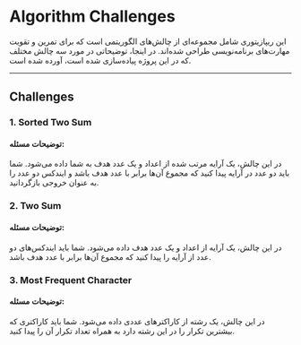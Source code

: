 # **Algorithm Challenges**

این ریپازیتوری شامل مجموعه‌ای از چالش‌های الگوریتمی است که برای تمرین و تقویت مهارت‌های برنامه‌نویسی طراحی شده‌اند. در اینجا، توضیحاتی در مورد سه چالش مختلف که در این پروژه پیاده‌سازی شده است، آورده شده است.

---

## **Challenges**

### **1. Sorted Two Sum**

#### **توضیحات مسئله:**

در این چالش، یک آرایه مرتب شده از اعداد و یک عدد هدف به شما داده می‌شود. شما باید دو عدد در آرایه پیدا کنید که مجموع آن‌ها برابر با عدد هدف باشد و ایندکس دو عدد را به عنوان خروجی بازگردانید.


### **2. Two Sum**

#### **توضیحات مسئله:**

در این چالش، یک آرایه از اعداد و یک عدد هدف داده می‌شود. شما باید ایندکس‌های دو عدد از آرایه را پیدا کنید که مجموع آن‌ها برابر با عدد هدف باشد.


### **3. Most Frequent Character**

#### **توضیحات مسئله:**

در این چالش، یک رشته از کاراکترهای عددی داده می‌شود. شما باید کاراکتری که بیشترین تکرار را در این رشته دارد به همراه تعداد تکرار آن را پیدا کنید.




